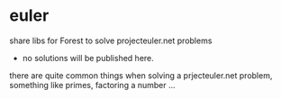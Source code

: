 # euler
share libs for Forest to solve projecteuler.net problems
- no solutions will be published here.

there are quite common things when solving a prjecteuler.net problem, 
something like primes, factoring a number ... 
